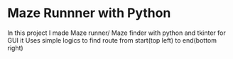 # Maze Runnner with Python

In this project I made Maze runner/ Maze finder with python and tkinter for GUI it Uses simple logics to find route from start(top left) to end(bottom right)